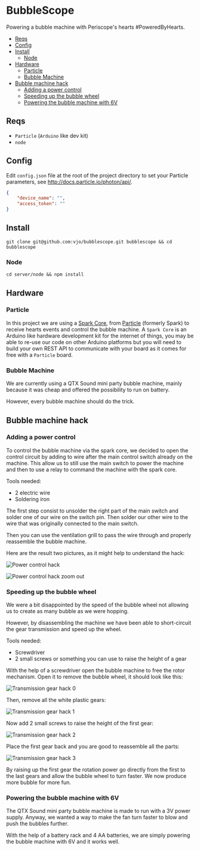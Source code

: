 # BubbleScope
Powering a bubble machine with Periscope's hearts #PoweredByHearts.

* [Reqs](#reqs)
* [Config](#config)
* [Install](#install)
    * [Node](#node)
* [Hardware](#hardware)
    * [Particle](#particle)
    * [Bubble Machine](#bubble-machine)
* [Bubble machine hack](#bubble-machine-hack)
    * [Adding a power control](#adding-a-power-control)
    * [Speeding up the bubble wheel](#speeding-up-the-bubble-wheel)
    * [Powering the bubble machine with 6V](#powering-the-bubble-machine-with-6V)

## Reqs
* `Particle` (`Arduino` like dev kit)
* `node`

## Config
Edit `config.json` file at the root of the project directory to set your Particle parameters, see http://docs.particle.io/photon/api/.

```json
{
    "device_name": "",
    "access_token": ""
}
```

## Install
```shell
git clone git@github.com:vjo/bubblescope.git bubblescope && cd bubblescope
```

### Node
```shell
cd server/node && npm install
```

## Hardware

### Particle
In this project we are using a [Spark Core](https://www.particle.io/prototype#spark-core "Spark Core"), from [Particle](https://www.particle.io "Particle.io") (formerly Spark) to receive hearts events and control the bubble machine. A `Spark Core` is an Arduino like hardware development kit for the internet of things, you may be able to re-use our code on other Arduino platforms but you will need to build your own REST API to communicate with your board as it comes for free with a `Particle` board.

### Bubble Machine
We are currently using a QTX Sound mini party bubble machine, mainly because it was cheap and offered the possibility to run on battery.

However, every bubble machine should do the trick.

## Bubble machine hack

### Adding a power control
To control the bubble machine via the spark core, we decided to open the control circuit by adding to wire after the main control switch already on the machine. This allow us to still use the main switch to power the machine and then to use a relay to command the machine with the spark core.

Tools needed:
* 2 electric wire
* Soldering iron

The first step consist to unsolder the right part of the main switch and solder one of our wire on the switch pin. Then solder our other wire to the wire that was originally connected to the main switch.

Then you can use the ventilation grill to pass the wire through and properly reassemble the bubble machine.

Here are the result two pictures, as it might help to understand the hack:

![Power control hack](https://github.com/vjo/bubblescope/blob/master/misc/power-control-hack.jpg "Power control hack")

![Power control hack zoom out](https://github.com/vjo/bubblescope/blob/master/misc/power-control-hack-zoom-out.jpg "Power control hack zoom out")

### Speeding up the bubble wheel
We were a bit disappointed by the speed of the bubble wheel not allowing us to create as many bubble as we were hopping.

However, by disassembling the machine we have been able to short-circuit the gear transmission and speed up the wheel.

Tools needed:
* Screwdriver
* 2 small screws or something you can use to raise the height of a gear

With the help of a screwdriver open the bubble machine to free the rotor mechanism. Open it to remove the bubble wheel, it should look like this:

![Transmission gear hack 0](https://github.com/vjo/bubblescope/blob/master/misc/transmission-gear-hack-0.jpg "Transmission gear hack 0")

Then, remove all the white plastic gears:

![Transmission gear hack 1](https://github.com/vjo/bubblescope/blob/master/misc/transmission-gear-hack-1.jpg "Transmission gear hack 1")

Now add 2 small screws to raise the height of the first gear:

![Transmission gear hack 2](https://github.com/vjo/bubblescope/blob/master/misc/transmission-gear-hack-2.jpg "Transmission gear hack 2")

Place the first gear back and you are good to reassemble all the parts:

![Transmission gear hack 3](https://github.com/vjo/bubblescope/blob/master/misc/transmission-gear-hack-3.jpg "Transmission gear hack 3")

By raising up the first gear the rotation power go directly from the first to the last gears and allow the bubble wheel to turn faster. We now produce more bubble for more fun.

### Powering the bubble machine with 6V
The QTX Sound mini party bubble machine is made to run with a 3V power supply. Anyway, we wanted a way to make the fan turn faster to blow and push the bubbles further.

With the help of a battery rack and 4 AA batteries, we are simply powering the bubble machine with 6V and it works well.
